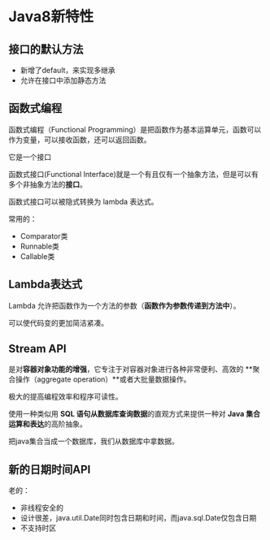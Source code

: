 # Java8新特性



## 接口的默认方法

- 新增了default，来实现多继承
- 允许在接口中添加静态方法



## 函数式编程

函数式编程（Functional Programming）是把函数作为基本运算单元，函数可以作为变量，可以接收函数，还可以返回函数。

它是一个接口

函数式接口(Functional Interface)就是一个有且仅有一个抽象方法，但是可以有多个非抽象方法的**接口**。

函数式接口可以被隐式转换为 lambda 表达式。

常用的：

- Comparator类
- Runnable类
- Callable类



## Lambda表达式

Lambda 允许把函数作为一个方法的参数（**函数作为参数传递到方法中**）。

可以使代码变的更加简洁紧凑。



## Stream API

是对**容器对象功能的增强**，它专注于对容器对象进行各种非常便利、高效的 **聚合操作（aggregate operation）**或者大批量数据操作。

极大的提高编程效率和程序可读性。

使用一种类似用 **SQL 语句从数据库查询数据**的直观方式来提供一种对 **Java 集合运算和表达**的高阶抽象。

把java集合当成一个数据库，我们从数据库中拿数据。



## 新的日期时间API

老的：

- 非线程安全的
- 设计很差，java.util.Date同时包含日期和时间，而java.sql.Date仅包含日期
- 不支持时区





